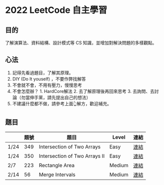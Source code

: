 # 2022 LeetCode 自主學習

## 目的

了解演算法、資料結構、設計模式等 CS 知識，並增加對解決問題的多樣觀點。

## 心法

1. 記得先看過題目，了解其原理。
2. DIY (Do It youself) ，不要作弊找解答
3. 不會就不會，不用有壓力，慢慢思考
4. 不會怎麼辦？ 1. HardCore解法 2. 去了解原理後再回來思考 3. 去詢問、去討論（勿當伸手黨，請先提出自己的想法）
5. 不建議什麼都不做，請參考上面👆解方，歡迎補充。

## 題目

|      	| 題號 	| 題目                       	| Level 	|  連結 	|
|------	|------	|----------------------------	|-------	|---	|
| 1/24 	| 349  	| Intersection of Two Arrays 	| Easy  	|  [連結](https://leetcode.com/problems/intersection-of-two-arrays/) 	|
| 1/24  | 350  	| Intersection of Two Arrays II 	|  Easy  	| [連結](https://leetcode.com/problems/intersection-of-two-arrays-ii/)  	|
| 2/7  	| 223  	| Rectangle Area            	|  Medium | [連結](https://leetcode.com/problems/rectangle-area/) 	|
| 2/14  | 56  	| Merge Intervals            	|  Medium	| [連結](https://leetcode.com/problems/merge-intervals/) |
